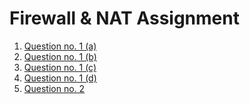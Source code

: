 # Firewall & NAT Assignment
1. [Question no. 1 (a)](https://github.com/LF-DevOps-Intern/2_1_firewall-nat-bijaypandey-rikeshkarma/tree/main/1/a)
2. [Question no. 1 (b)](https://github.com/LF-DevOps-Intern/2_1_firewall-nat-bijaypandey-rikeshkarma/tree/main/1/b)
3. [Question no. 1 (c)](https://github.com/LF-DevOps-Intern/2_1_firewall-nat-bijaypandey-rikeshkarma/tree/main/1/c)
4. [Question no. 1 (d)](https://github.com/LF-DevOps-Intern/2_1_firewall-nat-bijaypandey-rikeshkarma/tree/main/1/d)
5. [Question no. 2]()
